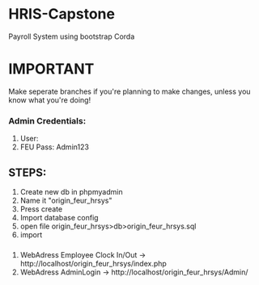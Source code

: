 # HRIS-Capstone

Payroll System using bootstrap Corda
# IMPORTANT
Make seperate branches if you're planning to make changes, unless you know what you're doing!

### Admin Credentials: 
1. User: 
2. FEU Pass: Admin123

## STEPS:

1. Create new db in phpmyadmin
2. Name it "origin_feur_hrsys"
3. Press create
4. Import database config
5. open file origin_feur_hrsys>db>origin_feur_hrsys.sql
6. import

###
1. WebAdress Employee Clock In/Out -> http://localhost/origin_feur_hrsys/index.php 
2. WebAdress AdminLogin            -> http://localhost/origin_feur_hrsys/Admin/
